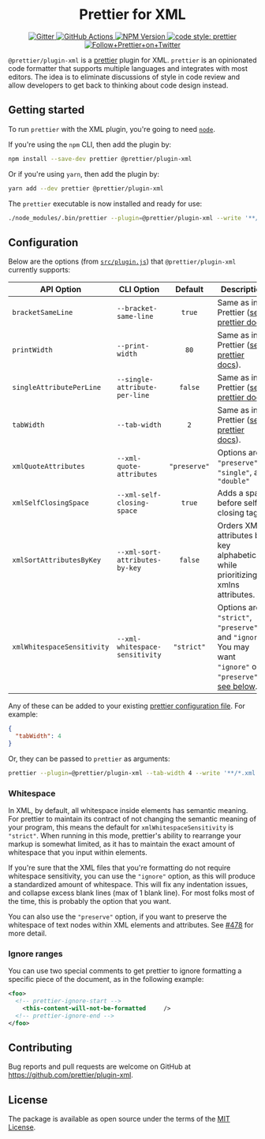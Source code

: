 <h1 align="center">Prettier for XML</h1>

<p align="center">
  <a href="https://gitter.im/jlongster/prettier">
    <img alt="Gitter" src="https://img.shields.io/gitter/room/jlongster/prettier.svg?style=flat-square">
  </a>
  <a href="https://github.com/prettier/plugin-xml/actions">
    <img alt="GitHub Actions" src="https://img.shields.io/github/actions/workflow/status/prettier/plugin-xml/main.yml?branch=main&style=flat-square">
  </a>
  <a href="https://www.npmjs.com/package/@prettier/plugin-xml">
    <img alt="NPM Version" src="https://img.shields.io/npm/v/@prettier/plugin-xml.svg?style=flat-square">
  </a>
  <a href="#badge">
    <img alt="code style: prettier" src="https://img.shields.io/badge/code_style-prettier-ff69b4.svg?style=flat-square">
  </a>
  <a href="https://twitter.com/PrettierCode">
    <img alt="Follow+Prettier+on+Twitter" src="https://img.shields.io/twitter/follow/prettiercode.svg?label=follow+prettier&style=flat-square">
  </a>
</p>

`@prettier/plugin-xml` is a [prettier](https://prettier.io/) plugin for XML. `prettier` is an opinionated code formatter that supports multiple languages and integrates with most editors. The idea is to eliminate discussions of style in code review and allow developers to get back to thinking about code design instead.

## Getting started

To run `prettier` with the XML plugin, you're going to need [`node`](https://nodejs.org/en/download/).

If you're using the `npm` CLI, then add the plugin by:

```bash
npm install --save-dev prettier @prettier/plugin-xml
```

Or if you're using `yarn`, then add the plugin by:

```bash
yarn add --dev prettier @prettier/plugin-xml
```

The `prettier` executable is now installed and ready for use:

```bash
./node_modules/.bin/prettier --plugin=@prettier/plugin-xml --write '**/*.xml'
```

## Configuration

Below are the options (from [`src/plugin.js`](src/plugin.js)) that `@prettier/plugin-xml` currently supports:

| API Option                 | CLI Option                     |   Default    | Description                                                                                                              |
| -------------------------- | ------------------------------ | :----------: | ------------------------------------------------------------------------------------------------------------------------ |
| `bracketSameLine`          | `--bracket-same-line`          |    `true`    | Same as in Prettier ([see prettier docs](https://prettier.io/docs/en/options.html#bracket-line))                         |
| `printWidth`               | `--print-width`                |     `80`     | Same as in Prettier ([see prettier docs](https://prettier.io/docs/en/options.html#print-width)).                         |
| `singleAttributePerLine`   | `--single-attribute-per-line`  |   `false`    | Same as in Prettier ([see prettier docs](https://prettier.io/docs/en/options.html#single-attribute-per-line))            |
| `tabWidth`                 | `--tab-width`                  |     `2`      | Same as in Prettier ([see prettier docs](https://prettier.io/docs/en/options.html#tab-width)).                           |
| `xmlQuoteAttributes`       | `--xml-quote-attributes`       | `"preserve"` | Options are `"preserve"`, `"single"`, and `"double"`                                                                     |
| `xmlSelfClosingSpace`      | `--xml-self-closing-space`     |    `true`    | Adds a space before self-closing tags.                                                                                   |
| `xmlSortAttributesByKey`   | `--xml-sort-attributes-by-key` |   `false`    | Orders XML attributes by key alphabetically while prioritizing xmlns attributes.                                         |
| `xmlWhitespaceSensitivity` | `--xml-whitespace-sensitivity` |  `"strict"`  | Options are `"strict"`, `"preserve"`, and `"ignore"`. You may want `"ignore"` or `"preserve"`, [see below](#whitespace). |

Any of these can be added to your existing [prettier configuration
file](https://prettier.io/docs/en/configuration.html). For example:

```json
{
  "tabWidth": 4
}
```

Or, they can be passed to `prettier` as arguments:

```bash
prettier --plugin=@prettier/plugin-xml --tab-width 4 --write '**/*.xml'
```

### Whitespace

In XML, by default, all whitespace inside elements has semantic meaning. For prettier to maintain its contract of not changing the semantic meaning of your program, this means the default for `xmlWhitespaceSensitivity` is `"strict"`. When running in this mode, prettier's ability to rearrange your markup is somewhat limited, as it has to maintain the exact amount of whitespace that you input within elements.

If you're sure that the XML files that you're formatting do not require whitespace sensitivity, you can use the `"ignore"` option, as this will produce a standardized amount of whitespace. This will fix any indentation issues, and collapse excess blank lines (max of 1 blank line). For most folks most of the time, this is probably the option that you want.

You can also use the `"preserve"` option, if you want to preserve the whitespace of text nodes within XML elements and attributes. See [#478](https://github.com/prettier/plugin-xml/issues/478) for more detail.

### Ignore ranges

You can use two special comments to get prettier to ignore formatting a specific piece of the document, as in the following example:

```xml
<foo>
  <!-- prettier-ignore-start -->
    <this-content-will-not-be-formatted     />
  <!-- prettier-ignore-end -->
</foo>
```

## Contributing

Bug reports and pull requests are welcome on GitHub at https://github.com/prettier/plugin-xml.

## License

The package is available as open source under the terms of the [MIT License](https://opensource.org/licenses/MIT).
